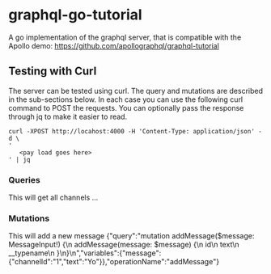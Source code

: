 # graphql-go-tutorial
A go implementation of the graphql server, that is compatible with the Apollo demo: https://github.com/apollographql/graphql-tutorial

## Testing with Curl
The server can be tested using curl.   The query and mutations are described in the sub-sections below.   In each case you can use the following curl command to  POST the requests.  You can optionally pass the response through jq to make it easier to read.

    curl -XPOST http://locahost:4000 -H 'Content-Type: application/json' -d \
    '
       <pay load goes here>
    ' | jq


### Queries

This will get all channels
    ...
### Mutations
   This will add a new message
    {"query":"mutation addMessage($message: MessageInput!) {\n  addMessage(message: $message) {\n    id\n    text\n    __typename\n  }\n}\n","variables":{"message":{"channelId":"1","text":"Yo"}},"operationName":"addMessage"}
